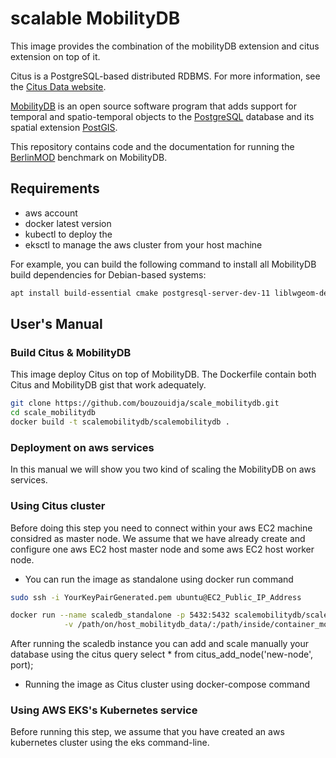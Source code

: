 # scalable MobilityDB

This image provides the combination of the mobilityDB extension and citus extension on top of it.

Citus is a PostgreSQL-based distributed RDBMS. For more information, see the [Citus Data website][citus data].


[MobilityDB](https://github.com/ULB-CoDE-WIT/MobilityDB) is an open source software program that adds support for temporal and spatio-temporal objects to the [PostgreSQL](https://www.postgresql.org/) database and its spatial extension [PostGIS](http://postgis.net/).

This repository contains code and the documentation for running the [BerlinMOD](http://dna.fernuni-hagen.de/secondo/BerlinMOD/BerlinMOD.html) benchmark on MobilityDB.



[image size]: https://microbadger.com/images/citusdata/citus
[release]: https://github.com/citusdata/docker/releases/latest
[license]: LICENSE
[citus data]: https://www.citusdata.com
[docker-postgres]: https://hub.docker.com/_/postgres/
[compose-config]: docker-compose.yml
[workerlist-gen]: https://github.com/citusdata/workerlist-gen



Requirements
------------

*   aws account
*   docker latest version
*   kubectl to deploy the 
*	eksctl to manage the aws cluster from your host machine


For example, you can build the following command to install all MobilityDB build dependencies for Debian-based systems:
```bash
apt install build-essential cmake postgresql-server-dev-11 liblwgeom-dev libproj-dev libjson-c-dev
```


 User's Manual
-------------

### Build Citus & MobilityDB 
This image deploy Citus on top of MobilityDB. The Dockerfile contain both Citus and MobilityDB gist that work adequately.
```bash
git clone https://github.com/bouzouidja/scale_mobilitydb.git
cd scale_mobilitydb
docker build -t scalemobilitydb/scalemobilitydb .
```

### Deployment  on aws services

In this manual we will show you two kind of scaling the MobilityDB on aws services.

### Using Citus cluster
Before doing this step you need to connect within your aws EC2 machine considred as master node. We assume that we have already create and configure one aws EC2 host master node and some aws EC2 host worker node.
- You can run the image as standalone using docker run command
```bash
sudo ssh -i YourKeyPairGenerated.pem ubuntu@EC2_Public_IP_Address

docker run --name scaledb_standalone -p 5432:5432 scalemobilitydb/scalemobilitydb \
            -v /path/on/host_mobilitydb_data/:/path/inside/container_mobilitydb_data\ 

``` 
After running the scaledb instance you can add and scale manually your database using the citus query  select * from citus_add_node('new-node', port);
- Running the image as Citus cluster using docker-compose command



### Using AWS EKS's Kubernetes service
Before running this step, we assume that you have created an aws kubernetes cluster using the eks command-line.